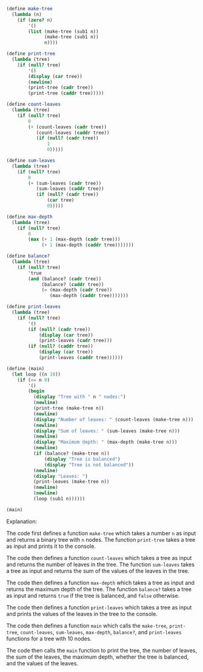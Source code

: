 ```scheme
(define make-tree
  (lambda (n)
    (if (zero? n)
        '()
        (list (make-tree (sub1 n))
              (make-tree (sub1 n))
              n))))

(define print-tree
  (lambda (tree)
    (if (null? tree)
        '()
        (display (car tree))
        (newline)
        (print-tree (cadr tree))
        (print-tree (caddr tree)))))

(define count-leaves
  (lambda (tree)
    (if (null? tree)
        0
        (+ (count-leaves (cadr tree))
           (count-leaves (caddr tree))
           (if (null? (cadr tree))
               1
               0)))))

(define sum-leaves
  (lambda (tree)
    (if (null? tree)
        0
        (+ (sum-leaves (cadr tree))
           (sum-leaves (caddr tree))
           (if (null? (cadr tree))
               (car tree)
               0)))))

(define max-depth
  (lambda (tree)
    (if (null? tree)
        0
        (max (+ 1 (max-depth (cadr tree)))
             (+ 1 (max-depth (caddr tree)))))))

(define balance?
  (lambda (tree)
    (if (null? tree)
        'true
        (and (balance? (cadr tree))
             (balance? (caddr tree))
             (= (max-depth (cadr tree))
                (max-depth (caddr tree)))))))

(define print-leaves
  (lambda (tree)
    (if (null? tree)
        '()
        (if (null? (cadr tree))
            (display (car tree))
            (print-leaves (cadr tree)))
        (if (null? (caddr tree))
            (display (car tree))
            (print-leaves (caddr tree))))))

(define (main)
  (let loop ((n 10))
    (if (<= n 0)
        '()
        (begin
          (display "Tree with " n " nodes:")
          (newline)
          (print-tree (make-tree n))
          (newline)
          (display "Number of leaves: " (count-leaves (make-tree n)))
          (newline)
          (display "Sum of leaves: " (sum-leaves (make-tree n)))
          (newline)
          (display "Maximum depth: " (max-depth (make-tree n)))
          (newline)
          (if (balance? (make-tree n))
              (display "Tree is balanced")
              (display "Tree is not balanced"))
          (newline)
          (display "Leaves: ")
          (print-leaves (make-tree n))
          (newline)
          (newline)
          (loop (sub1 n))))))

(main)
```

Explanation:

The code first defines a function `make-tree` which takes a number `n` as input and returns a binary tree with `n` nodes. The function `print-tree` takes a tree as input and prints it to the console.

The code then defines a function `count-leaves` which takes a tree as input and returns the number of leaves in the tree. The function `sum-leaves` takes a tree as input and returns the sum of the values of the leaves in the tree.

The code then defines a function `max-depth` which takes a tree as input and returns the maximum depth of the tree. The function `balance?` takes a tree as input and returns `true` if the tree is balanced, and `false` otherwise.

The code then defines a function `print-leaves` which takes a tree as input and prints the values of the leaves in the tree to the console.

The code then defines a function `main` which calls the `make-tree`, `print-tree`, `count-leaves`, `sum-leaves`, `max-depth`, `balance?`, and `print-leaves` functions for a tree with 10 nodes.

The code then calls the `main` function to print the tree, the number of leaves, the sum of the leaves, the maximum depth, whether the tree is balanced, and the values of the leaves.